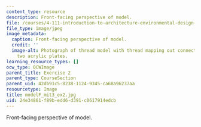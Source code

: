 ```yaml
---
content_type: resource
description: Front-facing perspective of model.
file: /courses/4-111-introduction-to-architecture-environmental-design-spring-2014/24e34861f89bedd6d391c0617914edcb_modelF_mit3_ex2.jpg
file_type: image/jpeg
image_metadata:
  caption: Front-facing perspective of model.
  credit: ''
  image-alt: Photograph of thread model with thread mapping out connections between
    two acrylic plates.
learning_resource_types: []
ocw_type: OCWImage
parent_title: Exercise 2
parent_type: CourseSection
parent_uid: 42db91c5-8238-1124-9345-ca68a96237aa
resourcetype: Image
title: modelF_mit3_ex2.jpg
uid: 24e34861-f89b-edd6-d391-c0617914edcb
---
```

Front-facing perspective of model.

